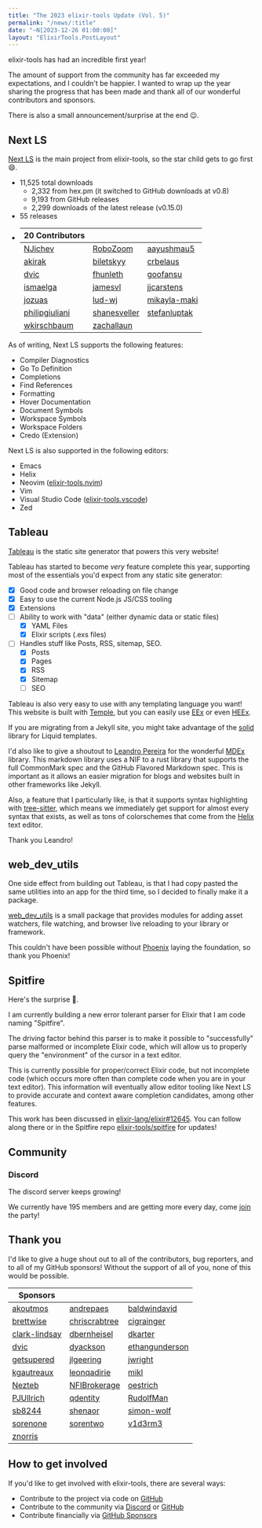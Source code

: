 ```yaml
---
title: "The 2023 elixir-tools Update (Vol. 5)"
permalink: "/news/:title"
date: "~N[2023-12-26 01:00:00]"
layout: "ElixirTools.PostLayout"
---
```


elixir-tools has had an incredible first year!

The amount of support from the community has far exceeded my expectations, and I couldn't be happier. I wanted to wrap up the year sharing the progress that has been made and thank all of our wonderful contributors and sponsors.

There is also a small announcement/surprise at the end 😉.

## Next LS

[Next LS](https://github.com/elixir-tools/next-ls) is the main project from elixir-tools, so the star child gets to go first 😄.

- 11,525 total downloads
    - 2,332 from hex.pm (it switched to GitHub downloads at v0.8)
    - 9,193 from GitHub releases
    - 2,299 downloads of the latest release (v0.15.0)
- 55 releases
- | 20 Contributors                                     |                                                 |                                                 |
  | --------------------------------------------------- | ----------------------------------------------- | ----------------------------------------------- |
  | [NJichev](https://github.com/NJichev)               | [RoboZoom](https://github.com/RoboZoom)         | [aayushmau5](https://github.com/aayushmau5)     |
  | [akirak](https://github.com/akirak)                 | [biletskyy](https://github.com/biletskyy)       | [crbelaus](https://github.com/crbelaus)         |
  | [dvic](https://github.com/dvic)                     | [fhunleth](https://github.com/fhunleth)         | [goofansu](https://github.com/goofansu)         |
  | [ismaelga](https://github.com/ismaelga)             | [jamesvl](https://github.com/jamesvl)           | [jjcarstens](https://github.com/jjcarstens)     |
  | [jozuas](https://github.com/jozuas)                 | [lud-wj](https://github.com/lud-wj)             | [mikayla-maki](https://github.com/mikayla-maki) |
  | [philipgiuliani](https://github.com/philipgiuliani) | [shanesveller](https://github.com/shanesveller) | [stefanluptak](https://github.com/stefanluptak) |
  | [wkirschbaum](https://github.com/wkirschbaum)       | [zachallaun](https://github.com/zachallaun)     |

As of writing, Next LS supports the following features:

- Compiler Diagnostics
- Go To Definition
- Completions
- Find References
- Formatting
- Hover Documentation
- Document Symbols
- Workspace Symbols
- Workspace Folders
- Credo (Extension)

Next LS is also supported in the following editors:

- Emacs
- Helix
- Neovim ([elixir-tools.nvim](https://github.com/elixir-tools/elixir-tools.nvim))
- Vim
- Visual Studio Code ([elixir-tools.vscode](https://github.com/elixir-tools/elixir-tools.vscode))
- Zed

## Tableau

[Tableau](https://github.com/elixir-tools/tableau) is the static site generator that powers this very website!

Tableau has started to become _very_ feature complete this year, supporting most of the essentials you'd expect from any static site generator:

- [x] Good code and browser reloading on file change
- [x] Easy to use the current Node.js JS/CSS tooling
- [x] Extensions
- [ ] Ability to work with "data" (either dynamic data or static files)
    - [x] YAML Files
    - [x] Elixir scripts (.exs files)
- [ ] Handles stuff like Posts, RSS, sitemap, SEO.
    - [x] Posts
    - [x] Pages
    - [x] RSS
    - [x] Sitemap
    - [ ] SEO

Tableau is also very easy to use with any templating language you want! This website is built with [Temple](https://github.com/mhanberg/temple), but you can easily use [EEx](https://github.com/mhanberg/tableau_demo_eex) or even [HEEx](https://github.com/mhanberg/tableau_demo_heex).

If you are migrating from a Jekyll site, you might take advantage of the [solid](https://hex.pm/packages/solid) library for Liquid templates.

I'd also like to give a shoutout to [Leandro Pereira](https://github.com/leandrocp) for the wonderful [MDEx](https://github.com/leandrocp/mdex) library. This markdown library uses a NIF to a rust library that supports the full CommonMark spec and the GitHub Flavored Markdown spec. This is important as it allows an easier migration for blogs and websites built in other frameworks like Jekyll.

Also, a feature that I particularly like, is that it supports syntax highlighting with [tree-sitter](https://tree-sitter.github.io/tree-sitter/), which means we immediately get support for almost every syntax that exists, as well as tons of colorschemes that come from the [Helix](https://github.com/helix-editor/helix) text editor.

Thank you Leandro!

## web_dev_utils

One side effect from building out Tableau, is that I had copy pasted the same utilities into an app for the third time, so I decided to finally make it a package.

[web_dev_utils](https://github.com/elixir-tools/web_dev_utils) is a small package that provides modules for adding asset watchers, file watching, and browser live reloading to your library or framework.

This couldn't have been possible without [Phoenix](https://github.com/phoenixframework/phoenix) laying the foundation, so thank you Phoenix!

## Spitfire

Here's the surprise 🎉.

I am currently building a new error tolerant parser for Elixir that I am code naming "Spitfire".

The driving factor behind this parser is to make it possible to "successfully" parse malformed or incomplete Elixir code, which will allow us to properly query the "environment" of the cursor in a text editor.

This is currently possible for proper/correct Elixir code, but not incomplete code (which occurs more often than complete code when you are in your text editor). This information will eventually allow editor tooling like Next LS to provide accurate and context aware completion candidates, among other features.

This work has been discussed in [elixir-lang/elixir#12645](https://github.com/elixir-lang/elixir/issues/12645#issuecomment-1837629952). You can follow along there or in the Spitfire repo [elixir-tools/spitfire](https://github.com/elixir-tools/spitfire) for updates!

## Community

### Discord

The discord server keeps growing!

We currently have 195 members and are getting more every day, come [join](https://discord.gg/6XdGnxVA2A) the party!

## Thank you

I'd like to give a huge shout out to all of the contributors, bug reporters, and to all of my GitHub sponsors! Without the support of all of you, none of this would be possible.

| Sponsors                                          |                                                   |                                                     |
| ------------------------------------------------- | ------------------------------------------------- | --------------------------------------------------- |
| [akoutmos](https://github.com/akoutmos)           | [andrepaes](https://github.com/andrepaes)         | [baldwindavid](https://github.com/baldwindavid)     |
| [brettwise](https://github.com/brettwise)         | [chriscrabtree](https://github.com/chriscrabtree) | [cigrainger](https://github.com/cigrainger)         |
| [clark-lindsay](https://github.com/clark-lindsay) | [dbernheisel](https://github.com/dbernheisel)     | [dkarter](https://github.com/dkarter)               |
| [dvic](https://github.com/dvic)                   | [dyackson](https://github.com/dyackson)           | [ethangunderson](https://github.com/ethangunderson) |
| [getsupered](https://github.com/getsupered)       | [jlgeering](https://github.com/jlgeering)         | [jwright](https://github.com/jwright)               |
| [kgautreaux](https://github.com/kgautreaux)       | [leonqadirie](https://github.com/leonqadirie)     | [mikl](https://github.com/mikl)                     |
| [Nezteb](https://github.com/Nezteb)               | [NFIBrokerage](https://github.com/NFIBrokerage)   | [oestrich](https://github.com/oestrich)             |
| [PJUllrich](https://github.com/PJUllrich)         | [qdentity](https://github.com/qdentity)           | [RudolfMan](https://github.com/RudolfMan)           |
| [sb8244](https://github.com/sb8244)               | [shenaor](https://github.com/shenaor)             | [simon-wolf](https://github.com/simon-wolf)         |
| [sorenone](https://github.com/sorenone)           | [sorentwo](https://github.com/sorentwo)           | [v1d3rm3](https://github.com/v1d3rm3)               |
| [znorris](https://github.com/znorris)             |

## How to get involved

If you'd like to get involved with elixir-tools, there are several ways:

- Contribute to the project via code on [GitHub](https://github.com/elixir-tools)
- Contribute to the community via [Discord](https://discord.gg/6XdGnxVA2A) or [GitHub](https://github.com/orgs/elixir-tools/discussions)
- Contribute financially via [GitHub Sponsors](https://github.com/sponsors/mhanberg)
